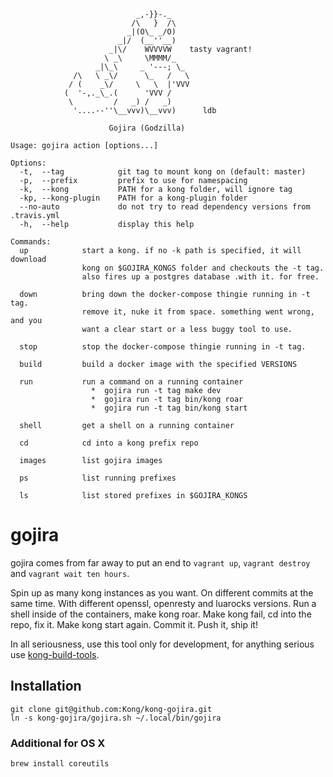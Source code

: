 ```
                            _,-}}-._ 
                           /\   }  /\ 
                          _|(O\_ _/O) 
                        _|/  (__''__) 
                      _|\/    WVVVVW    tasty vagrant!
                     \ _\     \MMMM/_ 
                   _|\_\     _ '---; \_ 
              /\   \ _\/      \_   /   \ 
             / (    _\/     \   \  |'VVV 
            (  '-,._\_.(      'VVV / 
             \         /   _) /   _) 
              '....--''\__vvv)\__vvv)      ldb

                      Gojira (Godzilla)

Usage: gojira action [options...]

Options:
  -t,  --tag            git tag to mount kong on (default: master)
  -p,  --prefix         prefix to use for namespacing
  -k,  --kong           PATH for a kong folder, will ignore tag
  -kp, --kong-plugin    PATH for a kong-plugin folder
  --no-auto             do not try to read dependency versions from .travis.yml
  -h,  --help           display this help

Commands:
  up            start a kong. if no -k path is specified, it will download
                kong on $GOJIRA_KONGS folder and checkouts the -t tag.
                also fires up a postgres database .with it. for free.

  down          bring down the docker-compose thingie running in -t tag.
                remove it, nuke it from space. something went wrong, and you
                want a clear start or a less buggy tool to use.

  stop          stop the docker-compose thingie running in -t tag.

  build         build a docker image with the specified VERSIONS

  run           run a command on a running container
                  *  gojira run -t tag make dev
                  *  gojira run -t tag bin/kong roar
                  *  gojira run -t tag bin/kong start

  shell         get a shell on a running container

  cd            cd into a kong prefix repo

  images        list gojira images

  ps            list running prefixes

  ls            list stored prefixes in $GOJIRA_KONGS

```

# gojira

gojira comes from far away to put an end to `vagrant up`, `vagrant destroy` and
`vagrant wait ten hours`.

Spin up as many kong instances as you want. On different commits at the same
time. With different openssl, openresty and luarocks versions. Run a shell
inside of the containers, make kong roar. Make kong fail, cd into the repo, fix
it. Make kong start again. Commit it. Push it, ship it!

In all seriousness, use this tool only for development, for anything serious
use [kong-build-tools].

[kong-build-tools]: https://github.com/Kong/kong-build-tools


## Installation

```
git clone git@github.com:Kong/kong-gojira.git
ln -s kong-gojira/gojira.sh ~/.local/bin/gojira
```

### Additional for OS X

```
brew install coreutils
```

